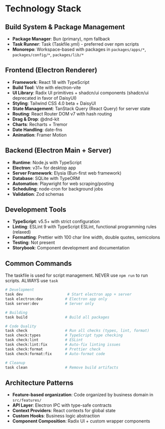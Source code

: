 # Technology Stack

## Build System & Package Management

- **Package Manager**: Bun (primary), npm fallback
- **Task Runner**: Task (Taskfile.yml) - preferred over npm scripts
- **Monorepo**: Workspace-based with packages in `packages/apps/*`, `packages/config/*`, `packages/lib/*`

## Frontend (Electron Renderer)

- **Framework**: React 18 with TypeScript
- **Build Tool**: Vite with electron-vite
- **UI Library**: Radix UI primitives + shadcn/ui components (shadcn/ui deprecated in favor of DaisyUI)
- **Styling**: Tailwind CSS 4.0 beta + DaisyUI
- **State Management**: TanStack Query (React Query) for server state
- **Routing**: React Router DOM v7 with hash routing
- **Drag & Drop**: @dnd-kit
- **Charts**: Recharts + Tremor
- **Date Handling**: date-fns
- **Animation**: Framer Motion

## Backend (Electron Main + Server)

- **Runtime**: Node.js with TypeScript
- **Electron**: v31+ for desktop app
- **Server Framework**: Elysia (Bun-first web framework)
- **Database**: SQLite with TypeORM
- **Automation**: Playwright for web scraping/posting
- **Scheduling**: node-cron for background jobs
- **Validation**: Zod schemas

## Development Tools

- **TypeScript**: v5.5+ with strict configuration
- **Linting**: ESLint 9 with TypeScript ESLint, functional programming rules (relaxed)
- **Formatting**: Prettier with 100 char line width, double quotes, semicolons
- **Testing**: Not present
- **Storybook**: Component development and documentation

## Common Commands

The taskfile is used for script management. NEVER use `npm run` to run scripts. ALWAYS use `task`

```bash
# Development
task dev                    # Start electron app + server
task electron:dev          # Electron app only
task server:dev            # Server only

# Building
task build                 # Build all packages

# Code Quality
task check                 # Run all checks (types, lint, format)
task check:types           # TypeScript type checking
task check:lint            # ESLint
task check:lint:fix        # Auto-fix linting issues
task check:format          # Prettier check
task check:format:fix      # Auto-format code

# Cleanup
task clean                 # Remove build artifacts
```

## Architecture Patterns

- **Feature-based organization**: Code organized by business domain in `src/features/`
- **API Layer**: Electron IPC with type-safe contracts
- **Context Providers**: React contexts for global state
- **Custom Hooks**: Business logic abstraction
- **Component Composition**: Radix UI + custom wrapper components
